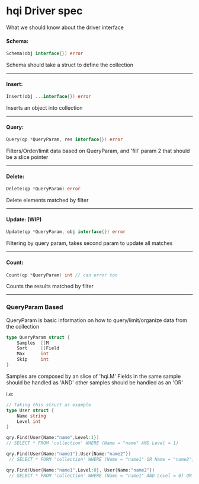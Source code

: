 hqi Driver spec
========================

What we should know about the driver interface

#### Schema:
```go 
Schema(obj interface{}) error
```  
Schema should take a struct to define the collection 

----

#### Insert:
```go
Insert(obj ...interface{}) error
```
Inserts an object into collection

----

#### Query:
```go
Query(qp *QueryParam, res interface{}) error
```
Filters/Order/limit data based on QueryParam, and 'fill' param 2 
that should be a slice pointer

---

#### Delete:
```go
Delete(qp *QueryParam) error
```
Delete elements matched by filter

---

#### Update: (WIP)
```go
Update(qp *QueryParam, obj interface{}) error
```
Filtering by query param, takes second param to update all matches

---

#### Count:
```go
Count(qp *QueryParam) int // can error too
```

Counts the results matched by filter

---



### QueryParam Based
QueryParam is basic information on how to query/limit/organize data from the collection 

```go
type QueryParam struct {
	Samples  []M
	Sort     []Field
	Max      int
	Skip     int
}
```

Samples are composed by an slice of 'hqi.M'
Fields in the same sample should be handled as 'AND' other samples should be handled as an 'OR'

i.e:

```go
// Taking this struct as example
type User struct {
	Name string
	Level int
}

qry.Find(User{Name:"name",Level:1})
// SELECT * FROM 'collection' WHERE (Name = "name" AND Level = 1)

qry.Find(User{Name:"name1"},User{Name:"name2"})
 // SELECT * FORM 'collection' WHERE (Name = "name1" OR Name = "name2")

qry.Find(User{Name:"name1",Level:0}, User{Name:"name2"})
 // SELECT * FROM 'collection' WHERE (Name = "name1" AND Level = 0) OR (Name = "name2")
```



